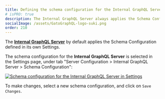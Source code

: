 ```yaml
---
title: Defining the schema configuration for the Internal GraphQL Server
# isPRO: true
description: The Internal GraphQL Server always applies the Schema Configuration defined in its own Settings.
socialImage: /assets/GatoGraphQL-logo-suki.png
order: 210
---
```


The [**Internal GraphQL Server**](https://gatographql.com/extensions/internal-graphql-server/) by default applies the Schema Configuration defined in its own Settings.

The schema configuration for the **Internal GraphQL Server** is selected in the Settings page, under tab "Server Configuration > Internal GraphQL Server > Schema Configuration":

<div class="img-width-1024" markdown=1>

<a href="/assets/guides/upstream-pro/settings-schema-configuration-for-internal-graphql-server.png" target="_blank">![Schema configuration for the Internal GraphQL Server in Settings](/assets/guides/upstream-pro/settings-schema-configuration-for-internal-graphql-server.png "Schema configuration for the Internal GraphQL Server in Settings")</a>

</div>

To make changes, select a new schema configuration, and click on `Save Changes`.
